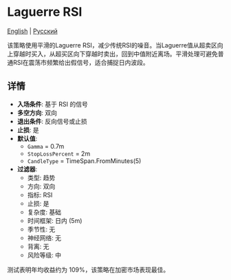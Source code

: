 # Laguerre RSI
[English](README.md) | [Русский](README_ru.md)

该策略使用平滑的Laguerre RSI，减少传统RSI的噪音。当Laguerre值从超卖区向上穿越时买入，从超买区向下穿越时卖出，回到中值附近离场。平滑处理可避免普通RSI在震荡市频繁给出假信号，适合捕捉日内波段。

## 详情
- **入场条件**: 基于 RSI 的信号
- **多空方向**: 双向
- **退出条件**: 反向信号或止损
- **止损**: 是
- **默认值**:
  - `Gamma` = 0.7m
  - `StopLossPercent` = 2m
  - `CandleType` = TimeSpan.FromMinutes(5)
- **过滤器**:
  - 类型: 趋势
  - 方向: 双向
  - 指标: RSI
  - 止损: 是
  - 复杂度: 基础
  - 时间框架: 日内 (5m)
  - 季节性: 无
  - 神经网络: 无
  - 背离: 无
  - 风险等级: 中

测试表明年均收益约为 109%，该策略在加密市场表现最佳。
